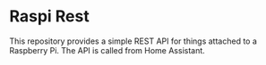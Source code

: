 # Raspi Rest

This repository provides a simple REST API for things attached to a Raspberry Pi. The API is called from Home Assistant.

